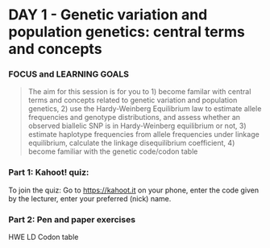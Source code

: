 # DAY 1 - Genetic variation and population genetics: central terms and concepts

### FOCUS and LEARNING GOALS
> The aim for this session is for you to 1) become familar with central terms and concepts related to genetic variation and population genetics, 2) use the Hardy-Weinberg Equilibrium law to estimate allele frequencies and genotype distributions, and assess whether an observed biallelic SNP is in Hardy-Weinberg equilibrium or not, 3) estimate haplotype frequencies from allele frequencies under linkage equilibrium, calculate the linkage disequilibrium coefficient, 4) become familiar with the genetic code/codon table

### Part 1: Kahoot! quiz:

To join the quiz: Go to https://kahoot.it on your phone, enter the code given by the lecturer, enter your preferred (nick) name.

### Part 2: Pen and paper exercises

HWE
LD
Codon table
